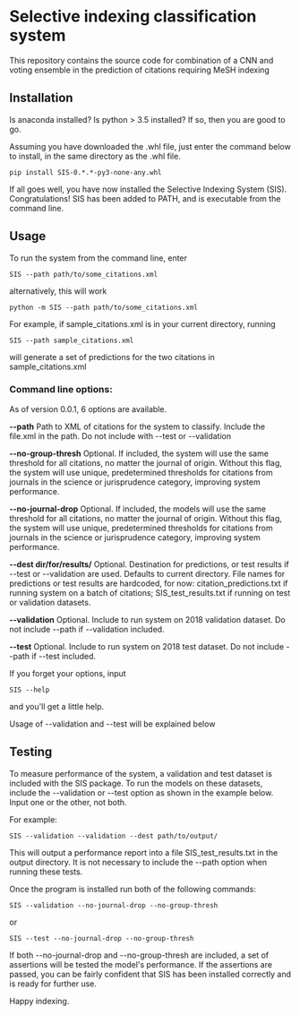 # Selective indexing classification system

This repository contains the source code for combination of 
a CNN and voting ensemble in the prediction of citations requiring
MeSH indexing

## Installation

Is anaconda installed? Is python > 3.5 installed? If so, then you are good to go. 

Assuming you have downloaded the .whl file, just enter the command below to install, in the same directory as the .whl file.  
```
pip install SIS-0.*.*-py3-none-any.whl
```
If all goes well, you have now installed the Selective Indexing System (SIS). Congratulations!
SIS has been added to PATH, and is executable from the command line. 

## Usage

To run the system from the command line, enter
```
SIS --path path/to/some_citations.xml
```
alternatively, this will work
```
python -m SIS --path path/to/some_citations.xml
```

For example, if sample_citations.xml is in your current directory, running
```
SIS --path sample_citations.xml
```
will generate a set of predictions for the two citations in sample_citations.xml

### Command line options:
As of version 0.0.1, 6 options are available. 

**--path** 
    Path to XML of citations for the system to classify. Include the file.xml in the path. 
    Do not include with --test or --validation

**--no-group-thresh**
    Optional. If included, the system will use the same threshold for all citations, 
    no matter the journal of origin. Without this flag, the system will use unique, 
    predetermined thresholds for citations from journals in the science or 
    jurisprudence category, improving system performance.

**--no-journal-drop**
    Optional. If included, the models will use the same threshold for all citations, 
    no matter the journal of origin. Without this flag, the system will use unique, 
    predetermined thresholds for citations from journals in the science or 
    jurisprudence category, improving system performance.

**--dest dir/for/results/** 
    Optional. Destination for predictions, or test results if --test or --validation are used. Defaults to 
    current directory. File names for predictions or test results are hardcoded, for now: 
    citation_predictions.txt if running system on a batch of citations; SIS_test_results.txt 
    if running on test or validation datasets.   

**--validation** 
    Optional. Include to run system on 2018 validation dataset. Do not include --path if
    --validation included.  

**--test**
    Optional. Include to run system on 2018 test dataset. Do not include --path if
    --test included. 

If you forget your options, input
```
SIS --help
```
and you'll get a little help.

Usage of --validation and --test will be explained below

## Testing
To measure performance of the system, a validation and test dataset is included with the SIS
package. To run the models on these datasets, include the --validation or --test option
as shown in the example below. Input one or the other, not both. 

For example:
```
SIS --validation --validation --dest path/to/output/
```
This will output a performance report into a file SIS_test_results.txt in the output directory. 
It is not necessary to include the --path option when running these tests. 

Once the program is installed run both of the following commands: 
```
SIS --validation --no-journal-drop --no-group-thresh
```
or
```
SIS --test --no-journal-drop --no-group-thresh
```
If both --no-journal-drop and --no-group-thresh are included, a set of assertions 
will be tested the model's performance. If the assertions are passed,
you can be fairly confident that SIS has been installed correctly and is ready for 
further use.

Happy indexing.





